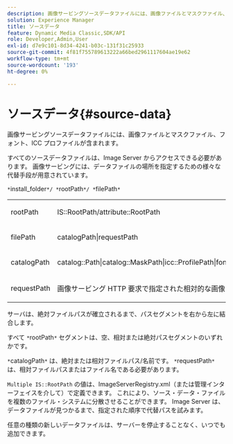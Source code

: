```yaml
---
description: 画像サービングソースデータファイルには、画像ファイルとマスクファイル、フォント、ICC プロファイルが含まれます。
solution: Experience Manager
title: ソースデータ
feature: Dynamic Media Classic,SDK/API
role: Developer,Admin,User
exl-id: d7e9c101-8d34-4241-b03c-131f31c25933
source-git-commit: 4f81f755789613222a66bed2961117604ae19e62
workflow-type: tm+mt
source-wordcount: '193'
ht-degree: 0%

---
```


# ソースデータ{#source-data}

画像サービングソースデータファイルには、画像ファイルとマスクファイル、フォント、ICC プロファイルが含まれます。

すべてのソースデータファイルは、Image Server からアクセスできる必要があります。 画像サービングには、データファイルの場所を指定するための様々な代替手段が用意されています。

`*`install_folder`*/ *`rootPath`*/ *`filePath`*`

<table id="simpletable_26686444C7EF46D6BC4C0490C8010BF9"> 
 <tr class="strow"> 
  <td class="stentry"> <p><span class="codeph"> <span class="varname"> rootPath</span></span> </p></td> 
  <td class="stentry"> <p><span class="codeph"> IS::RootPath/attribute::RootPath</span> </p></td> 
 </tr> 
 <tr class="strow"> 
  <td class="stentry"> <p><span class="codeph"> <span class="varname"> filePath </span></span> </p></td> 
  <td class="stentry"> <p><span class="codeph"> catalogPath|requestPath</span> </p></td> 
 </tr> 
 <tr class="strow"> 
  <td class="stentry"> <p><span class="codeph"> <span class="varname"> catalogPath</span></span> </p></td> 
  <td class="stentry"> <p><span class="codeph"> catalog::Path|catalog::MaskPath|icc::ProfilePath|font::FontPath|font::MetricsPath</span> </p></td> 
 </tr> 
 <tr class="strow"> 
  <td class="stentry"> <p><span class="codeph"> <span class="varname"> requestPath</span></span> </p></td> 
  <td class="stentry"> <p><span class="codeph"> 画像サービング HTTP 要求で指定された相対的な画像ファイルパスと名前</span> </p></td> 
 </tr> 
</table>

サーバは、絶対ファイルパスが確立されるまで、パスセグメントを右から左に結合します。

すべて `*`rootPath`*` セグメントは、空、相対または絶対パスセグメントのいずれかです。

`*`catalogPath`*` は、絶対または相対ファイルパス/名前です。 `*`requestPath`*` は、相対ファイルパスまたはファイル名である必要があります。

`Multiple IS::RootPath` の値は、ImageServerRegistry.xml（または管理インターフェイスを介して）で定義できます。 これにより、ソース・データ・ファイルを複数のファイル・システムに分散させることができます。 Image Server は、データファイルが見つかるまで、指定された順序で代替パスを試みます。

任意の種類の新しいデータファイルは、サーバーを停止することなく、いつでも追加できます。
